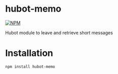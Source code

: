 hubot-memo
==========

[![NPM](https://nodei.co/npm/<package>.png)](https://nodei.co/npm/<package>/)

Hubot module to leave and retrieve short messages


Installation
===========
`npm install hubot-memo`
